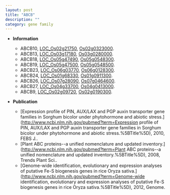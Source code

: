 ```yaml
---
layout: post
title: "ABCB"
description: ""
category: gene family
---
```


* **Information**  
    + ABCB10, [LOC_Os02g21750](http://rice.uga.edu/cgi-bin/ORF_infopage.cgi?orf=LOC_Os02g21750), [Os02g0323000](https://rapdb.dna.affrc.go.jp/locus/?name=Os02g0323000).
    + ABCB13, [LOC_Os03g17180](http://rice.uga.edu/cgi-bin/ORF_infopage.cgi?orf=LOC_Os03g17180), [Os03g0280000](https://rapdb.dna.affrc.go.jp/locus/?name=Os03g0280000).
    + ABCB18, [LOC_Os05g47490](http://rice.uga.edu/cgi-bin/ORF_infopage.cgi?orf=LOC_Os05g47490), [Os05g0548300](https://rapdb.dna.affrc.go.jp/locus/?name=Os05g0548300).
    + ABCB19, [LOC_Os05g47500](http://rice.uga.edu/cgi-bin/ORF_infopage.cgi?orf=LOC_Os05g47500), [Os05g0548500](https://rapdb.dna.affrc.go.jp/locus/?name=Os05g0548500).
    + ABCB23, [LOC_Os06g03770](http://rice.uga.edu/cgi-bin/ORF_infopage.cgi?orf=LOC_Os06g03770), [Os06g0128300](https://rapdb.dna.affrc.go.jp/locus/?name=Os06g0128300).
    + ABCB24, [LOC_Os01g68330](http://rice.uga.edu/cgi-bin/ORF_infopage.cgi?orf=LOC_Os01g68330), [Os01g0911300](https://rapdb.dna.affrc.go.jp/locus/?name=Os01g0911300).
    + ABCB26, [LOC_Os07g28090](http://rice.uga.edu/cgi-bin/ORF_infopage.cgi?orf=LOC_Os07g28090), [Os07g0464600](https://rapdb.dna.affrc.go.jp/locus/?name=Os07g0464600).
    + ABCB27, [LOC_Os04g33700](http://rice.uga.edu/cgi-bin/ORF_infopage.cgi?orf=LOC_Os04g33700), [Os04g0413000](https://rapdb.dna.affrc.go.jp/locus/?name=Os04g0413000).
    + ABCB9, [LOC_Os02g09720](http://rice.uga.edu/cgi-bin/ORF_infopage.cgi?orf=LOC_Os02g09720), [Os02g0190300](https://rapdb.dna.affrc.go.jp/locus/?name=Os02g0190300).

* **Publication**  
    + [Expression profile of PIN, AUX/LAX and PGP auxin transporter gene families in Sorghum bicolor under phytohormone and abiotic stress.](http://www.ncbi.nlm.nih.gov/pubmed?term=Expression profile of PIN, AUX/LAX and PGP auxin transporter gene families in Sorghum bicolor under phytohormone and abiotic stress.%5BTitle%5D), 2010, FEBS J..
    + [Plant ABC proteins--a unified nomenclature and updated inventory.](http://www.ncbi.nlm.nih.gov/pubmed?term=Plant ABC proteins--a unified nomenclature and updated inventory.%5BTitle%5D), 2008, Trends Plant Sci..
    + [Genome-wide identification, evolutionary and expression analyses of putative Fe-S biogenesis genes in rice Oryza sativa.](http://www.ncbi.nlm.nih.gov/pubmed?term=Genome-wide identification, evolutionary and expression analyses of putative Fe-S biogenesis genes in rice Oryza sativa.%5BTitle%5D), 2012, Genome.


